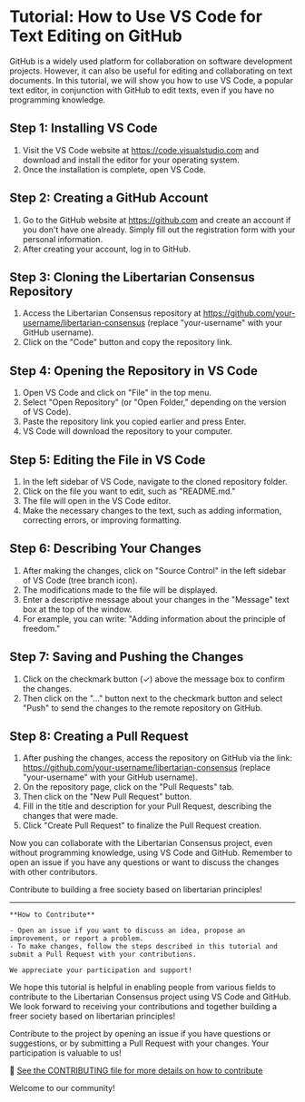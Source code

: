 # Tutorial: How to Use VS Code for Text Editing on GitHub

GitHub is a widely used platform for collaboration on software development projects. However, it can also be useful for editing and collaborating on text documents. In this tutorial, we will show you how to use VS Code, a popular text editor, in conjunction with GitHub to edit texts, even if you have no programming knowledge.

## Step 1: Installing VS Code

1. Visit the VS Code website at https://code.visualstudio.com and download and install the editor for your operating system.
2. Once the installation is complete, open VS Code.

## Step 2: Creating a GitHub Account

1. Go to the GitHub website at https://github.com and create an account if you don't have one already. Simply fill out the registration form with your personal information.
2. After creating your account, log in to GitHub.

## Step 3: Cloning the Libertarian Consensus Repository

1. Access the Libertarian Consensus repository at https://github.com/your-username/libertarian-consensus (replace "your-username" with your GitHub username).
2. Click on the "Code" button and copy the repository link.

## Step 4: Opening the Repository in VS Code

1. Open VS Code and click on "File" in the top menu.
2. Select "Open Repository" (or "Open Folder," depending on the version of VS Code).
3. Paste the repository link you copied earlier and press Enter.
4. VS Code will download the repository to your computer.

## Step 5: Editing the File in VS Code

1. In the left sidebar of VS Code, navigate to the cloned repository folder.
2. Click on the file you want to edit, such as "README.md."
3. The file will open in the VS Code editor.
4. Make the necessary changes to the text, such as adding information, correcting errors, or improving formatting.

## Step 6: Describing Your Changes

1. After making the changes, click on "Source Control" in the left sidebar of VS Code (tree branch icon).
2. The modifications made to the file will be displayed.
3. Enter a descriptive message about your changes in the "Message" text box at the top of the window.
4. For example, you can write: "Adding information about the principle of freedom."

## Step 7: Saving and Pushing the Changes

1. Click on the checkmark button (✓) above the message box to confirm the changes.
2. Then click on the "..." button next to the checkmark button and select "Push" to send the changes to the remote repository on GitHub.

## Step 8: Creating a Pull Request

1. After pushing the changes, access the repository on GitHub via the link: https://github.com/your-username/libertarian-consensus (replace "your-username" with your GitHub username).
2. On the repository page, click on the "Pull Requests" tab.
3. Then click on the "New Pull Request" button.
4. Fill in the title and description for your Pull Request, describing the changes that were made.
5. Click "Create Pull Request" to finalize the Pull Request creation.

Now you can collaborate with the Libertarian Consensus project, even without programming knowledge, using VS Code and GitHub. Remember to open an issue if you have any questions or want to discuss the changes with other contributors.

Contribute to building a free society based on libertarian principles!

---
```
**How to Contribute**

- Open an issue if you want to discuss an idea, propose an improvement, or report a problem.
- To make changes, follow the steps described in this tutorial and submit a Pull Request with your contributions.

We appreciate your participation and support!

```

We hope this tutorial is helpful in enabling people from various fields to contribute to the Libertarian Consensus project using VS Code and GitHub. We look forward to receiving your contributions and together building a freer society based on libertarian principles!

Contribute to the project by opening an issue if you have questions or suggestions, or by submitting a Pull Request with your changes. Your participation is valuable to us!

🔗 [See the CONTRIBUTING file for more details on how to contribute](CONTRIBUTING.md)

Welcome to our community!
